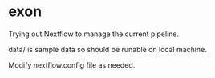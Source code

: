 # exon

Trying out Nextflow to manage the current pipeline.

data/ is sample data so should be runable on local machine.

Modify nextflow.config file as needed.
